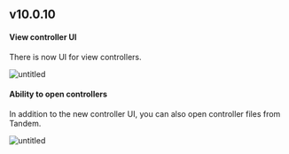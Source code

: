 ## v10.0.10

#### View controller UI

There is now UI for view controllers.

![untitled](https://user-images.githubusercontent.com/757408/42413585-d472e518-81f9-11e8-9a5b-b7e9cf779da4.gif)

#### Ability to open controllers


In addition to the new controller UI, you can also open controller files from Tandem.

![untitled](https://user-images.githubusercontent.com/757408/42413784-d16b898e-81fd-11e8-892e-5dcf3c94feea.gif)
